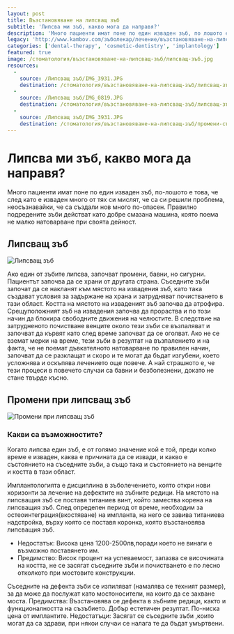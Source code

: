 ```yaml
---
layout: post
title: Възстановяване на липсващ зъб
subtitle: 'Липсва ми зъб, какво мога да направя?'
description: 'Много пациенти имат поне по един изваден зъб, по лошото е това, че след като е изваден много от тях си мислят, че са си решили проблема, неосъзнавайки, че са създали нов много по опасен.'
legacy: 'http://www.kambov.com/зъболекар/лечение/възстановяване-на-липсващ-зъб.html'
categories: ['dental-therapy', 'cosmetic-dentistry', 'implantology']
featured: true
image: /стоматология/възстановяване-на-липсващ-зъб/липсващ-зъб.jpg
resources:
  -
    source: /Липсващ зъб/IMG_3931.JPG
    destination: /стоматология/възстановяване-на-липсващ-зъб/липсващ-зъб.jpg
  -
    source: /Липсващ зъб/IMG_0819.JPG
    destination: /стоматология/възстановяване-на-липсващ-зъб/липсващ-зъб-в-устата.jpg
  -
    source: /Липсващ зъб/IMG_3931.JPG
    destination: /стоматология/възстановяване-на-липсващ-зъб/промени-съпътсващи-липсващ-зъб.jpg
---
```

# Липсва ми зъб, какво мога да направя?

Mного пациенти имат поне по един изваден зъб, по-лошото е това, че след като е изваден много от тях си мислят, че са си решили проблема, неосъзнавайки, че са създали нов много по-опасен. Правилно подредените зъби действат като добре смазана машина, която поема не малко натоварване при своята дейност. 

## Липсващ зъб
![Липсващ зъб](възстановяване-на-липсващ-зъб/липсващ-зъб-в-устата.jpg)

Ако един от зъбите липсва, започват промени, бавни, но сигурни. Пациентът започва да се храни от другата страна. Съседните зъби започат да се накланят към мястото на извадения зъб, като така създават условия за задържане на храна и затрудняват почистването в тази област. Костта на мястото на изваденият зъб започва да атрофира. Срещуположният зъб на извадения започва да прораства и по този начин да блокира свободните движения на челюстите. В следствие на затрудненото почистване венците около тези зъби се възпаляват и започват да кървят като след време започват да се оголват. Ако не се вземат мерки на време, тези зъби в резултат на възпалението и на факта, че не поемат дъвкателното натоварване по правилен начин, започват да се разклащат и скоро и те могат да бъдат изгубени, което усложнява и оскъпява лечението още повече. А най страшното е, че тези процеси в повечето случаи са бавни и безболезнени, докато не стане твърде късно.

## Промени при липсващ зъб
![Промени при липсващ зъб](възстановяване-на-липсващ-зъб/промени-съпътсващи-липсващ-зъб.jpg)

### Какви са възможностите?

Когато липсва един зъб, е от голямо значение кой е той, преди колко време е изваден, каква е причината да се извади, и какво е състоянието на съседните зъби, а също така и състоянието на венците и костта в тази област.

Имплантологията е дисциплина в зъболечението, която откри нови хоризонти за лечение на дефектите на зъбните редици. На мястото на липсващия зъб се поставя титаниев винт, който замества корена на липсващия зъб. След определен период от време, необходим за остеоинтеграция(вкостяване) на импланта, на него се завива титаниева надстройка, върху която се поставя коронка, която възстановява липсващия зъб. 

- Недостатък: Висока цена 1200-2500лв,поради което не винаги е възможно поставянето им. 
- Предимство: Висок процент на успеваемост, запазва се височината на костта, не се засягат съседните зъби и почистването е по лесно отколкото при мостовите конструкции.

Съседните на дефекта зъби се изпиляват (намалява се техният размер), за да може да послужат като мостоносители, на които да се захване моста. Предимства: Възстановява се дефекта в зъбните редици, както и функционалността на съзъбието. Добър естетичен резултат. По-ниска цена от имплантите. Недостатъци: Засягат се съседните зъби ,които могат да са здрави, при някои случаи се налага те да бъдат умъртвени.